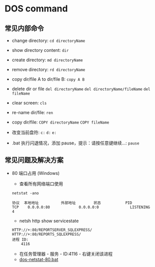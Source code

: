 # DOS command

## 常见内部命令

- change directory: `cd directoryName`

- show directory content: `dir`

- create directory: `md directoryName`

- remove directory: `rd directoryName`

- copy dir/file A to dir/file B: `copy A B`

- delete dir or file
`del directoryName`
`del directoryName/fileName`
`del fileName`

- clear screen: `cls`

- re-name dir/file: `ren`

- copy dir/file: `COPY directoryName` `COPY fileName`

- 改变当前盘符: `c:` `d:` `e:`

- .bat 执行闪退情况，添加 pause，提示：请按任意键继续...: `pause`

## 常见问题及解决方案

- 80 端口占用 (Windows)

    - 查看所有网络端口使用
    ```shell script
    netstat -ano
    
    协议  本地地址          外部地址        状态           PID
    TCP    0.0.0.0:80             0.0.0.0:0              LISTENING       4
    ``` 

    - netsh http show servicestate
    ```shell script
    HTTP://+:80/REPORTSERVER_SQLEXPRESS/
    HTTP://+:80/REPORTS_SQLEXPRESS/
    进程 ID:
        4116
    ```
    - 在任务管理器 - 服务 - ID:4116 - 右键关闭该进程
    - [dos-netstat-80.bat](https://github.com/gyx8899/yx-env/blob/master/dos-netstat-80.bat)
